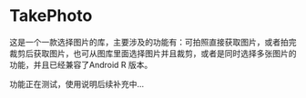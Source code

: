 # TakePhoto

这是一个一款选择图片的库，主要涉及的功能有：可拍照直接获取图片，或者拍完裁剪后获取图片，也可从图库里面选择图片并且裁剪，或者是同时选择多张图片的功能，并且已经兼容了Android R 版本。


功能正在测试，使用说明后续补充中...
